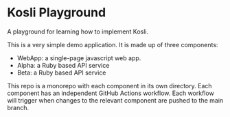 # Kosli Playground

A playground for learning how to implement Kosli.

This is a very simple demo application. It is made up of three components:

- WebApp: a single-page javascript web app.
- Alpha: a Ruby based API service
- Beta: a Ruby based API service

This repo is a monorepo with each component in its own directory. Each component has an independent GitHub Actions workflow. Each workflow will trigger when changes to the relevant component are pushed to the main branch.